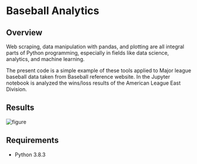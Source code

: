 # Baseball Analytics

## Overview
Web scraping, data manipulation with pandas, and plotting are all integral parts of Python programming, especially in fields like data 
science, analytics, and machine learning.

The present code is a simple example of these tools applied to Major league baseball data taken from Baseball reference website.
In the Jupyter notebook is analyzed the wins/loss results of the American League East Division.

## Results
![figure](https://github.com/user-attachments/assets/112456fc-5b73-444d-b4b7-0daa40c7daf2)



## Requirements

 * Python 3.8.3
